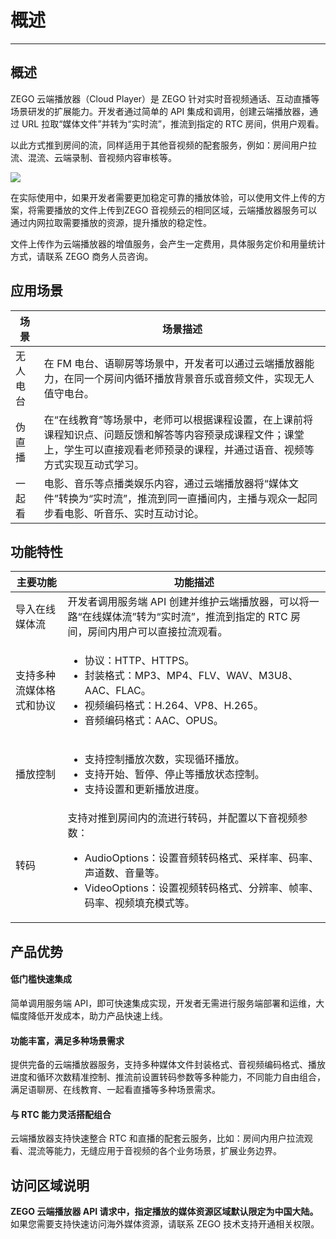 # 概述

- - -

## 概述

ZEGO 云端播放器（Cloud Player）是 ZEGO 针对实时音视频通话、互动直播等场景研发的扩展能力。开发者通过简单的 API 集成和调用，创建云端播放器，通过 URL 拉取“媒体文件”并转为“实时流”，推流到指定的 RTC 房间，供用户观看。

以此方式推到房间的流，同样适用于其他音视频的配套服务，例如：房间用户拉流、混流、云端录制、音视频内容审核等。

<Frame width="auto" height="auto">
  <img src="https://doc-media.zego.im/sdk-doc/Pics/ZegoCloudPlayer/CloudPlayer.jpg" />
</Frame>

在实际使用中，如果开发者需要更加稳定可靠的播放体验，可以使用文件上传的方案，将需要播放的文件上传到ZEGO 音视频云的相同区域，云端播放器服务可以通过内网拉取需要播放的资源，提升播放的稳定性。

文件上传作为云端播放器的增值服务，会产生一定费用，具体服务定价和用量统计方式，请联系 ZEGO 商务人员咨询。

## 应用场景

|场景   | 场景描述|
| ------------ | ------------ |
|  无人电台 | 在 FM 电台、语聊房等场景中，开发者可以通过云端播放器能力，在同一个房间内循环播放背景音乐或音频文件，实现无人值守电台。 |
| 伪直播  |  在“在线教育”等场景中，老师可以根据课程设置，在上课前将课程知识点、问题反馈和解答等内容预录成课程文件；课堂上，学生可以直接观看老师预录的课程，并通过语音、视频等方式实现互动式学习。 |
|  一起看 |  电影、音乐等点播类娱乐内容，通过云端播放器将“媒体文件”转换为“实时流”，推流到同一直播间内，主播与观众一起同步看电影、听音乐、实时互动讨论。 |

## 功能特性

|主要功能   | 功能描述|
| ------------ | ------------ |
| 导入在线媒体流 | 开发者调用服务端 API 创建并维护云端播放器，可以将一路“在线媒体流”转为“实时流”，推流到指定的 RTC 房间，房间内用户可以直接拉流观看。  |
| 支持多种流媒体格式和协议  | <ul><li>协议：HTTP、HTTPS。</li><li>封装格式：MP3、MP4、FLV、WAV、M3U8、AAC、FLAC。</li><li>视频编码格式：H.264、VP8、H.265。</li><li>音频编码格式：AAC、OPUS。</li></ul> |
|  播放控制 | <ul><li>支持控制播放次数，实现循环播放。</li><li>支持开始、暂停、停止等播放状态控制。</li><li>支持设置和更新播放进度。 </li></ul>|
|  转码 | 支持对推到房间内的流进行转码，并配置以下音视频参数：<ul><li>AudioOptions：设置音频转码格式、采样率、码率、声道数、音量等。</li><li>VideoOptions：设置视频转码格式、分辨率、帧率、码率、视频填充模式等。</li></ul> |

## 产品优势

#### 低门槛快速集成

简单调用服务端 API，即可快速集成实现，开发者无需进行服务端部署和运维，大幅度降低开发成本，助力产品快速上线。

#### 功能丰富，满足多种场景需求

提供完备的云端播放器服务，支持多种媒体文件封装格式、音视频编码格式、播放进度和循环次数精准控制、推流前设置转码参数等多种能力，不同能力自由组合，满足语聊房、在线教育、一起看直播等多种场景需求。

#### 与 RTC 能力灵活搭配组合

云端播放器支持快速整合 RTC 和直播的配套云服务，比如：房间内用户拉流观看、混流等能力，无缝应用于音视频的各个业务场景，扩展业务边界。


## 访问区域说明

**ZEGO 云端播放器 API 请求中，指定播放的媒体资源区域默认限定为中国大陆。** 如果您需要支持快速访问海外媒体资源，请联系 ZEGO 技术支持开通相关权限。
